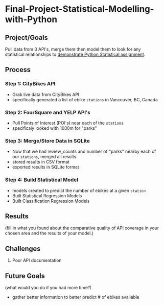 # Final-Project-Statistical-Modelling-with-Python

## Project/Goals
Pull data from 3 API's, merge them then model them to look for any statistical relationships to [demonstrate Python Statistical assignment](https://github.com/adam-p/markdown-here/wiki/Markdown-Cheatsheet).

## Process
### Step 1: CityBikes API
* Grab live data from CityBikes API
* specifically generated a list of ebike `stations` in Vancouver, BC, Canada
### Step 2: FourSquare and YELP API's
* Pull Points of Interest (POI's) near each of the `stations` 
* specificaly looked with 1000m for "parks"
### Step 3: Merge/Store Data in SQLite
* Now that we had review_counts and number of "parks" nearby each of our `stations`, merged all results
* stored results in CSV format 
* exported results in SQLite format
### Step 4: Build Statistical Model
* models created to predict the number of ebikes at a given `station`
* Built Statistical Regression Models
* Built Classification Regression Models

## Results
(fill in what you found about the comparative quality of API coverage in your chosen area and the results of your model.)

## Challenges 
1. Poor API documentation 

## Future Goals
(what would you do if you had more time?)
* gather better information to better predict # of ebikes available

